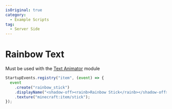 ```yaml
---
isOriginal: true
category:
  - Example Scripts
tag:
  - Server Side
---
```


# Rainbow Text

Must be used with the [Text Animator](https://modrinth.com/mod/text-animator) module

<VidStack src="/example-scripts/Rainbow-Text-with-Text-Animator/0.mp4"/>

```js
StartupEvents.registry("item", (event) => {
  event
    .create("rainbow_stick")
    .displayName("<shadow-off><rainb>Rainbow Stick</rainb></shadow-off>")
    .texture("minecraft:item/stick");
});
```
